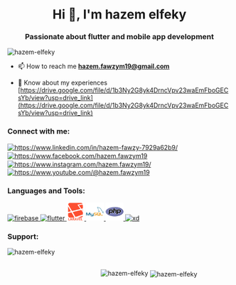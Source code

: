 <h1 align="center">Hi 👋, I'm hazem elfeky</h1>
<h3 align="center">Passionate about flutter and mobile app development</h3>

<p align="left"> <img src="https://komarev.com/ghpvc/?username=hazem-elfeky&label=Profile%20views&color=0e75b6&style=flat" alt="hazem-elfeky" /> </p>

- 📫 How to reach me **hazem.fawzym19@gmail.com**

- 📄 Know about my experiences [https://drive.google.com/file/d/1b3Ny2G8yk4DrncVpv23waEmFboGECsYb/view?usp=drive_link](https://drive.google.com/file/d/1b3Ny2G8yk4DrncVpv23waEmFboGECsYb/view?usp=drive_link)

<h3 align="left">Connect with me:</h3>
<p align="left">
<a href="https://linkedin.com/in/https://www.linkedin.com/in/hazem-fawzy-7929a62b9/" target="blank"><img align="center" src="https://raw.githubusercontent.com/rahuldkjain/github-profile-readme-generator/master/src/images/icons/Social/linked-in-alt.svg" alt="https://www.linkedin.com/in/hazem-fawzy-7929a62b9/" height="30" width="40" /></a>
<a href="https://fb.com/https://www.facebook.com/hazem.fawzym19" target="blank"><img align="center" src="https://raw.githubusercontent.com/rahuldkjain/github-profile-readme-generator/master/src/images/icons/Social/facebook.svg" alt="https://www.facebook.com/hazem.fawzym19" height="30" width="40" /></a>
<a href="https://instagram.com/https://www.instagram.com/hazem.fawzym19/" target="blank"><img align="center" src="https://raw.githubusercontent.com/rahuldkjain/github-profile-readme-generator/master/src/images/icons/Social/instagram.svg" alt="https://www.instagram.com/hazem.fawzym19/" height="30" width="40" /></a>
<a href="https://www.youtube.com/c/https://www.youtube.com/@hazem.fawzym19" target="blank"><img align="center" src="https://raw.githubusercontent.com/rahuldkjain/github-profile-readme-generator/master/src/images/icons/Social/youtube.svg" alt="https://www.youtube.com/@hazem.fawzym19" height="30" width="40" /></a>
</p>

<h3 align="left">Languages and Tools:</h3>
<p align="left"> <a href="https://firebase.google.com/" target="_blank" rel="noreferrer"> <img src="https://www.vectorlogo.zone/logos/firebase/firebase-icon.svg" alt="firebase" width="40" height="40"/> </a> <a href="https://flutter.dev" target="_blank" rel="noreferrer"> <img src="https://www.vectorlogo.zone/logos/flutterio/flutterio-icon.svg" alt="flutter" width="40" height="40"/> </a> <a href="https://laravel.com/" target="_blank" rel="noreferrer"> <img src="https://raw.githubusercontent.com/devicons/devicon/master/icons/laravel/laravel-plain-wordmark.svg" alt="laravel" width="40" height="40"/> </a> <a href="https://www.mysql.com/" target="_blank" rel="noreferrer"> <img src="https://raw.githubusercontent.com/devicons/devicon/master/icons/mysql/mysql-original-wordmark.svg" alt="mysql" width="40" height="40"/> </a> <a href="https://www.php.net" target="_blank" rel="noreferrer"> <img src="https://raw.githubusercontent.com/devicons/devicon/master/icons/php/php-original.svg" alt="php" width="40" height="40"/> </a> <a href="https://www.adobe.com/products/xd.html" target="_blank" rel="noreferrer"> <img src="https://cdn.worldvectorlogo.com/logos/adobe-xd.svg" alt="xd" width="40" height="40"/> </a> </p>

<h3 align="left">Support:</h3>
<p><a href="https://www.buymeacoffee.com/hazem-elfeky"> <img align="left" src="https://cdn.buymeacoffee.com/buttons/v2/default-yellow.png" height="50" width="210" alt="hazem-elfeky" /></a></p><br><br>

<p><img align="left" src="https://github-readme-stats.vercel.app/api/top-langs?username=hazem-elfeky&show_icons=true&locale=en&layout=compact" alt="hazem-elfeky" /></p>

<p>&nbsp;<img align="center" src="https://github-readme-stats.vercel.app/api?username=hazem-elfeky&show_icons=true&locale=en" alt="hazem-elfeky" /></p>

